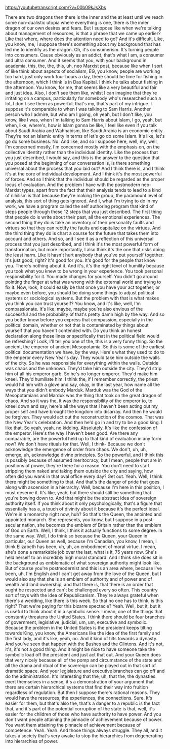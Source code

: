 https://youtubetranscript.com/?v=00b09kJsXbs

 There are two dragons then there is the inner and the at least until we reach some non-dualistic utopia where everything is one, there is the inner dragon of our own desires and fears. But I suppose like when we're talking about management of resources, is that a phrase that we came up earlier? Like that where, where does the attention need to go? And it's difficult. Like, you know, me, I suppose there's something about my background that has led me to identify as the dragon. Oh, it's consumerism. It's turning people into consumers. Cause obviously as an addict, that's what I am, a consumer and ultra consumer. And it seems that you, with your background in academia, this, the, the, this, uh, neo Marxist post, because like when I sort of like think about aspects of socialism, EG, you know, people are working too hard, just only work four hours a day, there should be time for fishing in the afternoon, which I think is in Das Kapital. I think he talks about fishing in the afternoon. You know, for me, that seems like a very beautiful and fair and just idea. Also, I don't see them like, whilst I can imagine that they're irritating on a campus, particularly for somebody who's researched such a lot, I don't see them as powerful, that's my, that's part of my intrigue. I suppose it's comparable to when I was talking to Sam Harris. Another person who I admire, but who am I going, oh yeah, but I don't like, you know, like I was, when I'm talking to Sam Harris about Islam, I go, yeah, but when, like, where's, how is Islam gonna be like, I feel like even if you talk about Saudi Arabia and Wahhabism, like Saudi Arabia is an economic entity. They're not an Islamic entity in terms of let's go do some Islam. It's like, let's go do some business. No. And like, and so I suppose here, well, my, well, I'm concerned mostly, I'm concerned mostly with the emphasis on, on the collective identity rather than the individual identity. Like the process that you just described, I would say, and this is the answer to the question that you posed at the beginning of our conversation is, is there something universal about the process that you laid out? And I think there is, and I think it's at the core of individual development. And I think it's the most powerful of forces. And so I think that the individual should be regarded as the proper locus of evaluation. And the problem I have with the postmodern neo-Marxist types, apart from the fact that their analysis tends to lead to a kind of nihilism is that because they're making the group, the paramount level of analysis, this sort of thing gets ignored. And I, what I'm trying to do in my work, we have a program called the self authoring program that kind of steps people through these 12 steps that you just described. The first thing that people do is write about their past, all the emotional experiences. The second thing they do is take an inventory of their personality faults and virtues so that they can rectify the faults and capitalize on the virtues. And the third thing they do is chart a course for the future that takes them into account and others. And so, and I see it as a reflection of this universal process that you just described, and I think it's the most powerful form of transformation, but more importantly, I also think it's the one that risks doing the least harm. Like it hasn't hurt anybody that you've put yourself together. It's just good, right? It's good for you. It's good for the people that know you. There's nothing about it. And it's, it's the right level of humility because you took what you knew to be wrong in your experience. You took personal responsibility for it. You made changes for yourself. You didn't go around pointing the finger at what was wrong with the external world and trying to fix it. Now, look, it could easily be that once you have your act together, or maybe even before, you should be doing some things to adjust political systems or sociological systems. But the problem with that is what makes you think you can trust yourself? You know, and it's like, well, I'm compassionate. It's like, maybe, maybe you're also envious of the successful and the probability of that's pretty damn high by the way. And so you better know before you express that compassion, especially in the political domain, whether or not that is contaminated by things about yourself that you haven't contended with. Do you think an honest declaration along those lines or specifically that in the political field would be refreshing? Look, I'll tell you one of the, this is a very funny thing. So the ancient, the emperor of ancient Mesopotamia. So this is some of the earliest political documentation we have, by the way. Here's what they used to do to the emperor every New Year's day. They would take him outside the walls of the city. So he was responsible for everything within the walls. Outside was chaos and the unknown. They'd take him outside the city. They'd strip him of all his emperor garb. So he's no longer emperor. They'd make him kneel. They'd humiliate him. I think the, if I remember correctly, the priest would hit him with a glove and say, okay, in the last year, how name all the ways that you didn't embody Marduk. Marduk was the God of the Mesopotamians and Marduk was the thing that took on the great dragon of chaos. And so it was the, it was the responsibility of the emperor to, to kneel down and say, here's all the ways that I haven't been acting out my proper self and have brought the kingdom into disarray. And then he would be forgiven. They would act out the reconstruction of the cosmos. That was the New Year's celebration. And then he'd go in and try to be a good king. I like that. So yeah, yeah, no kidding. Absolutely. It's like the confession of the emperor. Here's the way I haven't been good. Are there any comparable, are the powerful held up to that kind of evaluation in any form now? We don't have rituals for that. Well, I think- Because we don't acknowledge the emergence of order from chaos. We don't, uh, uh, emerge, uh, acknowledge divine principles. So the powerful, and I think this is possibly because of assumed meritocracy, but I mean, people that are in positions of power, they're there for a reason. You don't need to start stripping them naked and taking them outside the city and saying, how often did you wank in that oval office every day? Get out. Yeah. Well, I think there might be something to that. And that's the danger of pride that goes along with ascension in a hierarchy. Well, because I'm here in this position, I must deserve it. It's like, yeah, but there should still be something that you're bowing down to. And that might be the abstract idea of sovereign authority itself. If you think about it only psychologically, that's a figure that essentially has a, a touch of divinity about it because it's the perfect ideal. We're in a monarchy right now, huh? So that's the Queen, the anointed and appointed monarch. She represents, you know, but I suppose in a post-secular nation, she becomes the emblem of Britain rather than the emblem of God on Earth. Well, I think, I think it actually functions to some degree. In the same way. Well, I do think so because the Queen, your Queen in particular, our Queen as well, because I'm Canadian, you know, I mean, I think Elizabeth has been, uh, uh, an embodiment of moral virtue. I mean, she's done a remarkable job over the last, what is it, 75 years now. She's held herself to an incredibly high moral standard. And I think she does sit in the background as emblematic of what sovereign authority might look like. But of course you're postmodernist and this is an area where, because I've been, uh, I'm English and I can't get away from the love of the Queen, but I would also say that she is an emblem of authority and of power and of wealth and land ownership, and that there is, that there is an order that ought be respected and can't be challenged every so often. This country sort of toys with the idea of Republicanism. They're always grateful when there's a wedding, like there is this week. So that no one has to think, is this right? That we're paying for this bizarre spectacle? Yeah. Well, but it, but it is useful to think about it in a symbolic sense. I mean, one of the things that constantly threatens the United States. I think there should be four branches of government, legislative, judicial, um, um, executive and symbolic. Because the problem in the United States is the president keeps tilting towards King, you know, the Americans like the idea of the first family and the first lady, and it's like, yeah, no. And it kind of tilts towards a dynasty. And you've seen that happen with the Bushes and the Clintons. And it's not, it's, it's not a good thing. And it might be nice to have someone take the symbolic load off the president and just act that out. And your Queen does that very nicely because all of the pomp and circumstance of the state and all the drama and ritual of the sovereign can be played out in that sort of dramatic space. And your legislature and executive branches can go off and do the administration. It's interesting that the, uh, that the, the dynasties exert themselves in a sense, it's a demonstration of your argument that there are certain hierarchical systems that find their way into fruition regardless of regulation. But then I suppose there's rational reasons. They would have the resources, the experiences, the connections. Sure. It's easier for them, but that's also the, that's a danger to a republic is the fact that, and it's part of the potential corruption of the state is that, well, it's easier for the children of those who have authority to have power. And you don't want people attaining the pinnacle of achievement because of power. You want them attaining the pinnacle of achievement because of competence. Yeah. Yeah. And those things always struggle. They all, and it takes a society that's very awake to stop the hierarchies from degenerating into hierarchies of power.